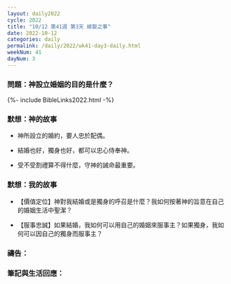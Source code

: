 ```yaml
---
layout: daily2022
cycle: 2022
title: "10/12 第41週 第3天 嫁娶之事"
date: 2022-10-12
categories: daily
permalink: /daily/2022/wk41-day3-daily.html
weekNum: 41
dayNum: 3
---
```


### 問題：神設立婚姻的目的是什麼？

{%- include BibleLinks2022.html -%}

### 默想：神的故事 
+ 神所設立的婚約，要人忠於配偶。

+ 結婚也好，獨身也好，都可以忠心侍奉神。

+ 受不受割禮算不得什麼，守神的誡命最重要。

### 默想：我的故事
+ 【價值定位】神對我結婚或是獨身的呼召是什麼？我如何按著神的旨意在自己的婚姻生活中聖潔？

+ 【服事忠誠】如果結婚，我如何可以用自己的婚姻來服事主？如果獨身，我如何可以因自己的獨身而服事主？

### 禱告：

### 筆記與生活回應：
